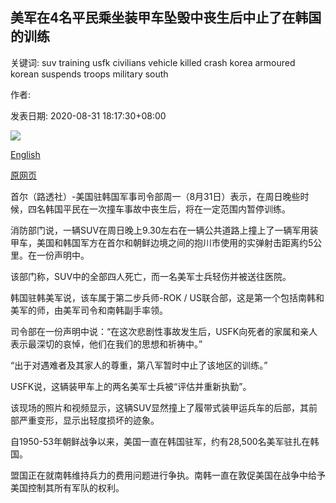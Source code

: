 ## 美军在4名平民乘坐装甲车坠毁中丧生后中止了在韩国的训练

关键词: suv training usfk civilians vehicle killed crash korea armoured korean suspends troops military south

作者: 

发表日期: 2020-08-31 18:17:30+08:00

![](https://www.straitstimes.com/sites/default/files/styles/x_large/public/articles/2020/08/31/yq-usk-31082024.jpg?itok=QKIQZ6HA)

[English](US%20military%20suspends%20some%20training%20in%20South%20Korea%20after%204%20civilians%20killed%20in%20crash%20with%20armoured%20vehicle.md)

[原网页](https://www.straitstimes.com/asia/east-asia/us-military-suspends-some-training-in-south-korea-after-deadly-crash)

首尔（路透社）-美国驻韩国军事司令部周一（8月31日）表示，在周日晚些时候，四名韩国平民在一次撞车事故中丧生后，将在一定范围内暂停训练。

消防部门说，一辆SUV在周日晚上9.30左右在一辆公共道路上撞上了一辆军用装甲车，美国和韩国军方在首尔和朝鲜边境之间的抱川市使用的实弹射击距离约5公里。在一份声明中。

该部门称，SUV中的全部四人死亡，而一名美军士兵轻伤并被送往医院。

韩国驻韩美军说，该车属于第二步兵师-ROK / US联合部，这是第一个包括南韩和美军的师，由美军司令和南韩副手率领。

司令部在一份声明中说：“在这次悲剧性事故发生后，USFK向死者的家属和亲人表示最深切的哀悼，他们在我们的思想和祈祷中。”

“出于对遇难者及其家人的尊重，第八军暂时中止了该地区的训练。”

USFK说，这辆装甲车上的两名美军士兵被“评估并重新执勤”。

该现场的照片和视频显示，这辆SUV显然撞上了履带式装甲运兵车的后部，其前部严重变形，显示出轻度损坏的迹象。

自1950-53年朝鲜战争以来，美国一直在韩国驻军，约有28,500名美军驻扎在韩国。

盟国正在就南韩维持兵力的费用问题进行争执。南韩一直在敦促美国在战争中给予美国控制其所有军队的权利。